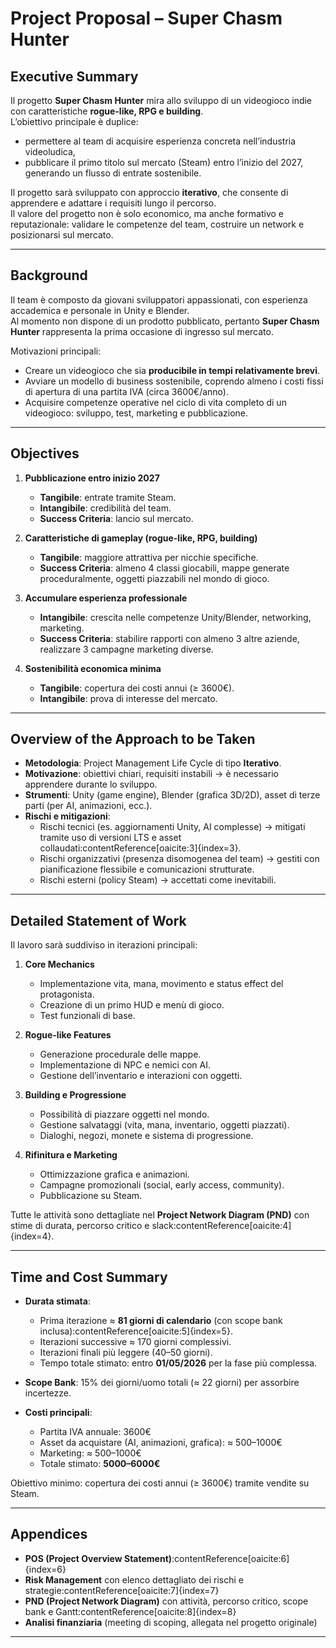 # Project Proposal – Super Chasm Hunter

## Executive Summary

Il progetto **Super Chasm Hunter** mira allo sviluppo di un videogioco indie con caratteristiche **rogue-like, RPG e building**.  
L’obiettivo principale è duplice:  

- permettere al team di acquisire esperienza concreta nell’industria videoludica,  
- pubblicare il primo titolo sul mercato (Steam) entro l’inizio del 2027, generando un flusso di entrate sostenibile.  

Il progetto sarà sviluppato con approccio **iterativo**, che consente di apprendere e adattare i requisiti lungo il percorso.  
Il valore del progetto non è solo economico, ma anche formativo e reputazionale: validare le competenze del team, costruire un network e posizionarsi sul mercato.

---

## Background

Il team è composto da giovani sviluppatori appassionati, con esperienza accademica e personale in Unity e Blender.  
Al momento non dispone di un prodotto pubblicato, pertanto **Super Chasm Hunter** rappresenta la prima occasione di ingresso sul mercato.  

Motivazioni principali:  

- Creare un videogioco che sia **producibile in tempi relativamente brevi**.  
- Avviare un modello di business sostenibile, coprendo almeno i costi fissi di apertura di una partita IVA (circa 3600€/anno).  
- Acquisire competenze operative nel ciclo di vita completo di un videogioco: sviluppo, test, marketing e pubblicazione.

---

## Objectives

1. **Pubblicazione entro inizio 2027**  
   - **Tangibile**: entrate tramite Steam.  
   - **Intangibile**: credibilità del team.  
   - **Success Criteria**: lancio sul mercato.

2. **Caratteristiche di gameplay (rogue-like, RPG, building)**  
   - **Tangibile**: maggiore attrattiva per nicchie specifiche.  
   - **Success Criteria**: almeno 4 classi giocabili, mappe generate proceduralmente, oggetti piazzabili nel mondo di gioco.

3. **Accumulare esperienza professionale**  
   - **Intangibile**: crescita nelle competenze Unity/Blender, networking, marketing.  
   - **Success Criteria**: stabilire rapporti con almeno 3 altre aziende, realizzare 3 campagne marketing diverse.

4. **Sostenibilità economica minima**  
   - **Tangibile**: copertura dei costi annui (≥ 3600€).  
   - **Intangibile**: prova di interesse del mercato.  

---

## Overview of the Approach to be Taken

- **Metodologia**: Project Management Life Cycle di tipo **Iterativo**.  
- **Motivazione**: obiettivi chiari, requisiti instabili → è necessario apprendere durante lo sviluppo.  
- **Strumenti**: Unity (game engine), Blender (grafica 3D/2D), asset di terze parti (per AI, animazioni, ecc.).  
- **Rischi e mitigazioni**:  
  - Rischi tecnici (es. aggiornamenti Unity, AI complesse) → mitigati tramite uso di versioni LTS e asset collaudati:contentReference[oaicite:3]{index=3}.  
  - Rischi organizzativi (presenza disomogenea del team) → gestiti con pianificazione flessibile e comunicazioni strutturate.  
  - Rischi esterni (policy Steam) → accettati come inevitabili.  

---

## Detailed Statement of Work

Il lavoro sarà suddiviso in iterazioni principali:  

1. **Core Mechanics**  
   - Implementazione vita, mana, movimento e status effect del protagonista.  
   - Creazione di un primo HUD e menù di gioco.  
   - Test funzionali di base.  

2. **Rogue-like Features**  
   - Generazione procedurale delle mappe.  
   - Implementazione di NPC e nemici con AI.  
   - Gestione dell’inventario e interazioni con oggetti.  

3. **Building e Progressione**  
   - Possibilità di piazzare oggetti nel mondo.  
   - Gestione salvataggi (vita, mana, inventario, oggetti piazzati).  
   - Dialoghi, negozi, monete e sistema di progressione.  

4. **Rifinitura e Marketing**  
   - Ottimizzazione grafica e animazioni.  
   - Campagne promozionali (social, early access, community).  
   - Pubblicazione su Steam.  

Tutte le attività sono dettagliate nel **Project Network Diagram (PND)** con stime di durata, percorso critico e slack:contentReference[oaicite:4]{index=4}.

---

## Time and Cost Summary

- **Durata stimata**:  
  - Prima iterazione ≈ **81 giorni di calendario** (con scope bank inclusa):contentReference[oaicite:5]{index=5}.  
  - Iterazioni successive ≈ 170 giorni complessivi.  
  - Iterazioni finali più leggere (40–50 giorni).  
  - Tempo totale stimato: entro **01/05/2026** per la fase più complessa.  

- **Scope Bank**: 15% dei giorni/uomo totali (≈ 22 giorni) per assorbire incertezze.  

- **Costi principali**:  
  - Partita IVA annuale: 3600€  
  - Asset da acquistare (AI, animazioni, grafica): ≈ 500–1000€  
  - Marketing: ≈ 500–1000€  
  - Totale stimato: **5000–6000€**  

Obiettivo minimo: copertura dei costi annui (≥ 3600€) tramite vendite su Steam.  

---

## Appendices

- **POS (Project Overview Statement)**:contentReference[oaicite:6]{index=6}  
- **Risk Management** con elenco dettagliato dei rischi e strategie:contentReference[oaicite:7]{index=7}  
- **PND (Project Network Diagram)** con attività, percorso critico, scope bank e Gantt:contentReference[oaicite:8]{index=8}  
- **Analisi finanziaria** (meeting di scoping, allegata nel progetto originale)  

---
